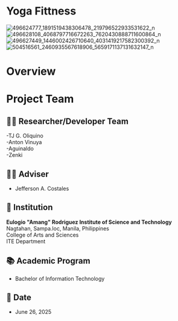 <h1>Yoga Fittness</h1>

![496624777_1891519438306478_219796522933531622_n](https://github.com/user-attachments/assets/960fb9f9-f7e3-4a26-819f-949825d2be40)
![496628108_4068797716672263_7620430888711600864_n](https://github.com/user-attachments/assets/933fbe55-084d-4c65-ad0a-47ea8d153ac8)
![496627449_1446002426710640_4031419217582300392_n](https://github.com/user-attachments/assets/9e05d4e9-9220-49af-851e-e93174d13a93)
![504516561_2460935567618906_5659171137131632147_n](https://github.com/user-attachments/assets/5b922c81-018b-42a9-9d9a-894a092a986e)

<h1>Overview</h1>





# Project Team

## 🧑‍💻 Researcher/Developer Team
-TJ G. Oliquino<br>
-Anton Vinuya<br>
-Aguinaldo<br>
-Zenki<br>

## 👨‍🏫 Adviser
- Jefferson A. Costales  

## 🏫 Institution
**Eulogio "Amang" Rodriguez Institute of Science and Technology**  
Nagtahan, Sampa.loc, Manila, Philippines  
College of Arts and Sciences  
ITE Department  

## 📚 Academic Program
- Bachelor of Information Technology

## 📅 Date
- June 26, 2025
